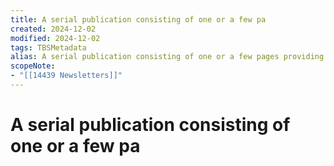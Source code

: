 ```yaml
---
title: A serial publication consisting of one or a few pa
created: 2024-12-02
modified: 2024-12-02
tags: TBSMetadata
alias: A serial publication consisting of one or a few pages providing news and information of interest primarily to a special group of readers, or to members of an organization.
scopeNote:
- "[[14439 Newsletters]]"
---
```

# A serial publication consisting of one or a few pa
